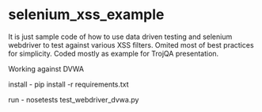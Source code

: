 # selenium_xss_example

It is just sample code of how to use data driven testing and selenium webdriver to test against various XSS filters. Omited most of best practices for simplicity. Coded mostly as example for TrojQA presentation. 



Working against DVWA



install - pip install -r requirements.txt


run - nosetests test_webdriver_dvwa.py
